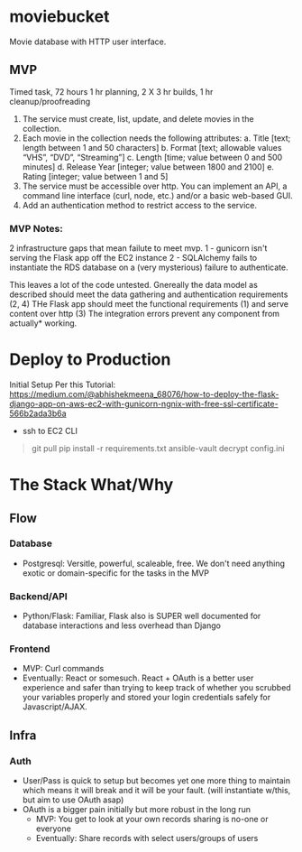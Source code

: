 # moviebucket
Movie database with HTTP user interface.

## MVP
Timed task, 72 hours
1 hr planning, 2 X 3 hr builds, 1 hr cleanup/proofreading

1. The service must create, list, update, and delete movies in the collection.
2. Each movie in the collection needs the following attributes:
a. Title [text; length between 1 and 50 characters]
b. Format [text; allowable values “VHS”, “DVD”, “Streaming”] 
c. Length [time; value between 0 and 500 minutes]
d. Release Year [integer; value between 1800 and 2100]
e. Rating [integer; value between 1 and 5]
3. The service must be accessible over http. You can implement an API, a command line interface (curl, node, etc.) and/or a basic web-based GUI.
4. Add an authentication method to restrict access to the service.

### MVP Notes:
2 infrastructure gaps that mean failute to meet mvp. 
1 - gunicorn isn't serving the Flask app off the EC2 instance 
2 - SQLAlchemy fails to instantiate the RDS database on a (very mysterious) failure to authenticate. 

This leaves a lot of the code untested. Gnereally the data model as described should meet the data gathering and authentication requirements (2, 4) THe Flask app should meet the functional requirements (1) and serve content over http (3) The integration errors prevent any component from actually* working.

# Deploy to Production
Initial Setup Per this Tutorial: https://medium.com/@abhishekmeena_68076/how-to-deploy-the-flask-django-app-on-aws-ec2-with-gunicorn-ngnix-with-free-ssl-certificate-566b2ada3b6a

- ssh to EC2 CLI
> git pull
> pip install -r requirements.txt
> ansible-vault decrypt config.ini

# The Stack What/Why

## Flow
### Database
- Postgresql: Versitle, powerful, scaleable, free. We don't need anything exotic or domain-specific for the tasks in the MVP
### Backend/API
- Python/Flask: Familiar, Flask also is SUPER well documented for database interactions and less overhead than Django
### Frontend
- MVP: Curl commands
- Eventually: React or somesuch. React + OAuth is a better user experience and safer than trying to keep track of whether you scrubbed your variables properly and stored your login credentials safely for Javascript/AJAX.

## Infra
### Auth
- User/Pass is quick to setup but becomes yet one more thing to maintain which means it will break and it will be your fault. (will instantiate w/this, but aim to use OAuth asap)
- OAuth is a bigger pain initially but more robust in the long run
  - MVP: You get to look at your own records sharing is no-one or everyone
  - Eventually: Share records with select users/groups of users

